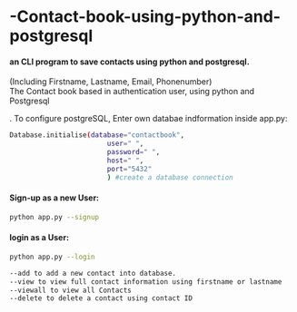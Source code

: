 # -Contact-book-using-python-and-postgresql

#### an CLI program to save contacts using python and postgresql.
(Including Firstname, Lastname, Email, Phonenumber)\
The Contact book based in authentication user, using python and Postgresql


.
To configure postgreSQL, Enter own databae indformation inside app.py:
```bash
Database.initialise(database="contactbook",
                        user=" ",
                        password=" ",
                        host=" ",
                        port="5432"
                        ) #create a database connection
```


#### Sign-up as a new User:
```bash
python app.py --signup
```

#### login as a User:
```bash
python app.py --login
```

```bash
--add to add a new contact into database.
--view to view full contact information using firstname or lastname
--viewall to view all Contacts
--delete to delete a contact using contact ID
```
